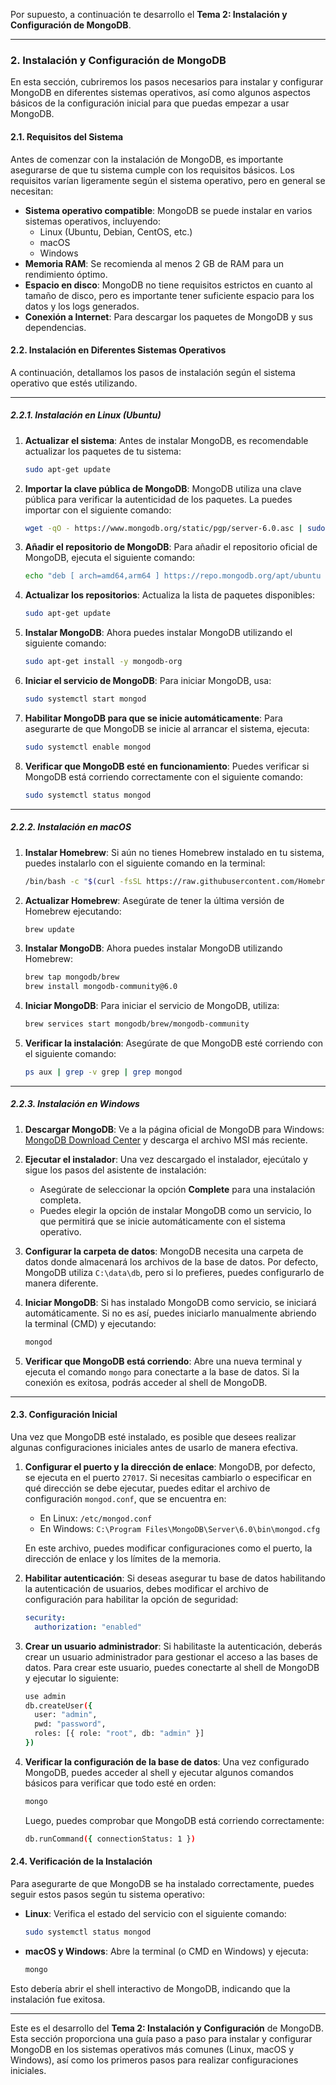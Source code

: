 Por supuesto, a continuación te desarrollo el **Tema 2: Instalación y Configuración de MongoDB**.

---

### **2. Instalación y Configuración de MongoDB**

En esta sección, cubriremos los pasos necesarios para instalar y configurar MongoDB en diferentes sistemas operativos, así como algunos aspectos básicos de la configuración inicial para que puedas empezar a usar MongoDB.

#### **2.1. Requisitos del Sistema**

Antes de comenzar con la instalación de MongoDB, es importante asegurarse de que tu sistema cumple con los requisitos básicos. Los requisitos varían ligeramente según el sistema operativo, pero en general se necesitan:

- **Sistema operativo compatible**: MongoDB se puede instalar en varios sistemas operativos, incluyendo:
  - Linux (Ubuntu, Debian, CentOS, etc.)
  - macOS
  - Windows
- **Memoria RAM**: Se recomienda al menos 2 GB de RAM para un rendimiento óptimo.
- **Espacio en disco**: MongoDB no tiene requisitos estrictos en cuanto al tamaño de disco, pero es importante tener suficiente espacio para los datos y los logs generados.
- **Conexión a Internet**: Para descargar los paquetes de MongoDB y sus dependencias.

#### **2.2. Instalación en Diferentes Sistemas Operativos**

A continuación, detallamos los pasos de instalación según el sistema operativo que estés utilizando.

---

##### **2.2.1. Instalación en Linux (Ubuntu)**

1. **Actualizar el sistema**:
   Antes de instalar MongoDB, es recomendable actualizar los paquetes de tu sistema:
   ```bash
   sudo apt-get update
   ```

2. **Importar la clave pública de MongoDB**:
   MongoDB utiliza una clave pública para verificar la autenticidad de los paquetes. La puedes importar con el siguiente comando:
   ```bash
   wget -qO - https://www.mongodb.org/static/pgp/server-6.0.asc | sudo apt-key add -
   ```

3. **Añadir el repositorio de MongoDB**:
   Para añadir el repositorio oficial de MongoDB, ejecuta el siguiente comando:
   ```bash
   echo "deb [ arch=amd64,arm64 ] https://repo.mongodb.org/apt/ubuntu focal/mongodb-org/6.0 multiverse" | sudo tee /etc/apt/sources.list.d/mongodb-org-6.0.list
   ```

4. **Actualizar los repositorios**:
   Actualiza la lista de paquetes disponibles:
   ```bash
   sudo apt-get update
   ```

5. **Instalar MongoDB**:
   Ahora puedes instalar MongoDB utilizando el siguiente comando:
   ```bash
   sudo apt-get install -y mongodb-org
   ```

6. **Iniciar el servicio de MongoDB**:
   Para iniciar MongoDB, usa:
   ```bash
   sudo systemctl start mongod
   ```

7. **Habilitar MongoDB para que se inicie automáticamente**:
   Para asegurarte de que MongoDB se inicie al arrancar el sistema, ejecuta:
   ```bash
   sudo systemctl enable mongod
   ```

8. **Verificar que MongoDB esté en funcionamiento**:
   Puedes verificar si MongoDB está corriendo correctamente con el siguiente comando:
   ```bash
   sudo systemctl status mongod
   ```

---

##### **2.2.2. Instalación en macOS**

1. **Instalar Homebrew**:
   Si aún no tienes Homebrew instalado en tu sistema, puedes instalarlo con el siguiente comando en la terminal:
   ```bash
   /bin/bash -c "$(curl -fsSL https://raw.githubusercontent.com/Homebrew/install/HEAD/install.sh)"
   ```

2. **Actualizar Homebrew**:
   Asegúrate de tener la última versión de Homebrew ejecutando:
   ```bash
   brew update
   ```

3. **Instalar MongoDB**:
   Ahora puedes instalar MongoDB utilizando Homebrew:
   ```bash
   brew tap mongodb/brew
   brew install mongodb-community@6.0
   ```

4. **Iniciar MongoDB**:
   Para iniciar el servicio de MongoDB, utiliza:
   ```bash
   brew services start mongodb/brew/mongodb-community
   ```

5. **Verificar la instalación**:
   Asegúrate de que MongoDB esté corriendo con el siguiente comando:
   ```bash
   ps aux | grep -v grep | grep mongod
   ```

---

##### **2.2.3. Instalación en Windows**

1. **Descargar MongoDB**:
   Ve a la página oficial de MongoDB para Windows: [MongoDB Download Center](https://www.mongodb.com/try/download/community) y descarga el archivo MSI más reciente.

2. **Ejecutar el instalador**:
   Una vez descargado el instalador, ejecútalo y sigue los pasos del asistente de instalación:
   - Asegúrate de seleccionar la opción **Complete** para una instalación completa.
   - Puedes elegir la opción de instalar MongoDB como un servicio, lo que permitirá que se inicie automáticamente con el sistema operativo.

3. **Configurar la carpeta de datos**:
   MongoDB necesita una carpeta de datos donde almacenará los archivos de la base de datos. Por defecto, MongoDB utiliza `C:\data\db`, pero si lo prefieres, puedes configurarlo de manera diferente.

4. **Iniciar MongoDB**:
   Si has instalado MongoDB como servicio, se iniciará automáticamente. Si no es así, puedes iniciarlo manualmente abriendo la terminal (CMD) y ejecutando:
   ```bash
   mongod
   ```

5. **Verificar que MongoDB está corriendo**:
   Abre una nueva terminal y ejecuta el comando `mongo` para conectarte a la base de datos. Si la conexión es exitosa, podrás acceder al shell de MongoDB.

---

#### **2.3. Configuración Inicial**

Una vez que MongoDB esté instalado, es posible que desees realizar algunas configuraciones iniciales antes de usarlo de manera efectiva.

1. **Configurar el puerto y la dirección de enlace**:
   MongoDB, por defecto, se ejecuta en el puerto `27017`. Si necesitas cambiarlo o especificar en qué dirección se debe ejecutar, puedes editar el archivo de configuración `mongod.conf`, que se encuentra en:
   - En Linux: `/etc/mongod.conf`
   - En Windows: `C:\Program Files\MongoDB\Server\6.0\bin\mongod.cfg`

   En este archivo, puedes modificar configuraciones como el puerto, la dirección de enlace y los límites de la memoria.

2. **Habilitar autenticación**:
   Si deseas asegurar tu base de datos habilitando la autenticación de usuarios, debes modificar el archivo de configuración para habilitar la opción de seguridad:
   ```yaml
   security:
     authorization: "enabled"
   ```

3. **Crear un usuario administrador**:
   Si habilitaste la autenticación, deberás crear un usuario administrador para gestionar el acceso a las bases de datos. Para crear este usuario, puedes conectarte al shell de MongoDB y ejecutar lo siguiente:
   ```bash
   use admin
   db.createUser({
     user: "admin",
     pwd: "password",
     roles: [{ role: "root", db: "admin" }]
   })
   ```

4. **Verificar la configuración de la base de datos**:
   Una vez configurado MongoDB, puedes acceder al shell y ejecutar algunos comandos básicos para verificar que todo esté en orden:
   ```bash
   mongo
   ```

   Luego, puedes comprobar que MongoDB está corriendo correctamente:
   ```bash
   db.runCommand({ connectionStatus: 1 })
   ```

#### **2.4. Verificación de la Instalación**

Para asegurarte de que MongoDB se ha instalado correctamente, puedes seguir estos pasos según tu sistema operativo:

- **Linux**: Verifica el estado del servicio con el siguiente comando:
  ```bash
  sudo systemctl status mongod
  ```

- **macOS y Windows**: Abre la terminal (o CMD en Windows) y ejecuta:
  ```bash
  mongo
  ```

Esto debería abrir el shell interactivo de MongoDB, indicando que la instalación fue exitosa.

---

Este es el desarrollo del **Tema 2: Instalación y Configuración** de MongoDB. Esta sección proporciona una guía paso a paso para instalar y configurar MongoDB en los sistemas operativos más comunes (Linux, macOS y Windows), así como los primeros pasos para realizar configuraciones iniciales.